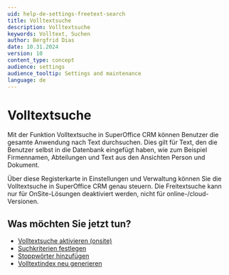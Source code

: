 ```yaml
---
uid: help-de-settings-freetext-search
title: Volltextsuche
description: Volltextsuche
keywords: Volltext, Suchen
author: Bergfrid Dias
date: 10.31.2024
version: 10
content_type: concept
audience: settings
audience_tooltip: Settings and maintenance
language: de
---
```


# Volltextsuche

Mit der Funktion Volltextsuche in SuperOffice CRM können Benutzer die gesamte Anwendung nach Text durchsuchen. Dies gilt für Text, den die Benutzer selbst in die Datenbank eingefügt haben, wie zum Beispiel Firmennamen, Abteilungen und Text aus den Ansichten Person und Dokument.

Über diese Registerkarte in Einstellungen und Verwaltung können Sie die Volltextsuche in SuperOffice CRM genau steuern. Die Freitextsuche kann nur für OnSite-Lösungen deaktiviert werden, nicht für online-/cloud-Versionen.

## Was möchten Sie jetzt tun?

* [Volltextsuche aktivieren (onsite)][1]
* [Suchkriterien festlegen][2]
* [Stoppwörter hinzufügen][3]
* [Volltextindex neu generieren][4]

<!-- Referenced links -->
[1]: enable.md
[2]: configure.md
[3]: stopwords.md
[4]: regenerate-index.md

<!-- Referenced images -->
